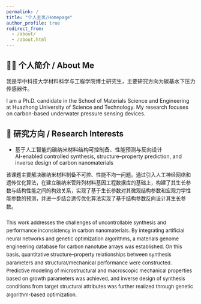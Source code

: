 ```yaml
---
permalink: /
title: "个人主页/Homepage"
author_profile: true
redirect_from: 
  - /about/
  - /about.html
---
```


## 👨‍🎓 个人简介 / About Me

我是华中科技大学材料科学与工程学院博士研究生，主要研究方向为碳基水下压力传感器件。 
 
I am a Ph.D. candidate in the School of Materials Science and Engineering at Huazhong University of Science and Technology. My research focuses on carbon-based underwater pressure sensing devices.


## 📌 研究方向 / Research Interests

- 基于人工智能的碳纳米材料结构可控制备、性能预测与反向设计  
  AI-enabled controlled synthesis, structure–property prediction, and inverse design of carbon nanomaterials

<p style="font-size: 0.95em; line-height: 1.6;">
该课题主要解决碳纳米材料制备不可控、性能不均一问题。通过引入人工神经网络和遗传优化算法，在建立碳纳米管阵列材料基因工程数据库的基础上，构建了其生长参数与结构性能之间的构效关系，实现了基于生长参数对其微观结构参数和宏观力学性能参数的预测，并进一步结合遗传优化算法实现了基于结构参数反向设计其生长参数。<br><br>
This work addresses the challenges of uncontrollable synthesis and performance inconsistency in carbon nanomaterials. By integrating artificial neural networks and genetic optimization algorithms, a materials genome engineering database for carbon nanotube arrays was established. On this basis, quantitative structure–property relationships between synthesis parameters and structural/mechanical performance were constructed. Predictive modeling of microstructural and macroscopic mechanical properties based on growth parameters was achieved, and inverse design of synthesis conditions from target structural attributes was further realized through genetic algorithm-based optimization.
</p>
